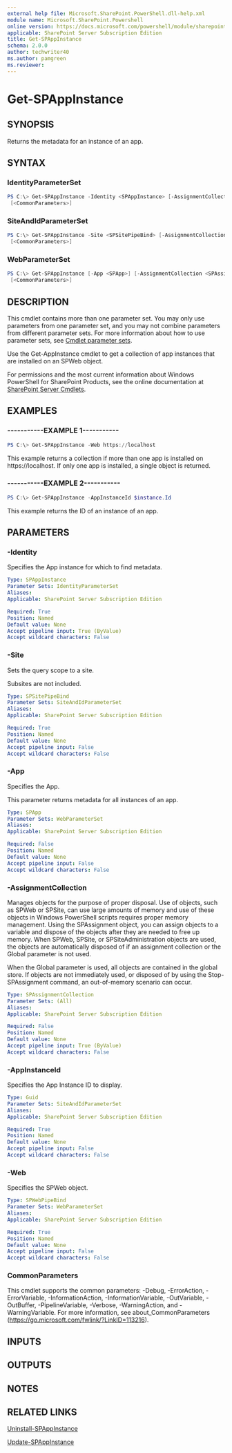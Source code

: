 ```yaml
---
external help file: Microsoft.SharePoint.PowerShell.dll-help.xml
module name: Microsoft.SharePoint.Powershell
online version: https://docs.microsoft.com/powershell/module/sharepoint-server/get-spappinstance
applicable: SharePoint Server Subscription Edition
title: Get-SPAppInstance
schema: 2.0.0
author: techwriter40
ms.author: pamgreen
ms.reviewer:
---
```


# Get-SPAppInstance

## SYNOPSIS

Returns the metadata for an instance of an app.

## SYNTAX

### IdentityParameterSet
```powershell
PS C:\> Get-SPAppInstance -Identity <SPAppInstance> [-AssignmentCollection <SPAssignmentCollection>]
 [<CommonParameters>]
```

### SiteAndIdParameterSet
```powershell
PS C:\> Get-SPAppInstance -Site <SPSitePipeBind> [-AssignmentCollection <SPAssignmentCollection>] -AppInstanceId <Guid>
 [<CommonParameters>]
```

### WebParameterSet
```powershell
PS C:\> Get-SPAppInstance [-App <SPApp>] [-AssignmentCollection <SPAssignmentCollection>] -Web <SPWebPipeBind>
 [<CommonParameters>]
```

## DESCRIPTION
This cmdlet contains more than one parameter set.
You may only use parameters from one parameter set, and you may not combine parameters from different parameter sets.
For more information about how to use parameter sets, see [Cmdlet parameter sets](https://docs.microsoft.com/powershell/scripting/developer/cmdlet/cmdlet-parameter-sets).

Use the Get-AppInstance cmdlet to get a collection of app instances that are installed on an SPWeb object.

For permissions and the most current information about Windows PowerShell for SharePoint Products, see the online documentation at [SharePoint Server Cmdlets](https://docs.microsoft.com/powershell/sharepoint/sharepoint-server/sharepoint-server-cmdlets).

## EXAMPLES

### -----------EXAMPLE 1----------- 
```powershell
PS C:\> Get-SPAppInstance -Web https://localhost
```

This example returns a collection if more than one app is installed on https://localhost.
If only one app is installed, a single object is returned.

### -----------EXAMPLE 2----------- 
```powershell
PS C:\> Get-SPAppInstance -AppInstanceId $instance.Id
```

This example returns the ID of an instance of an app.

## PARAMETERS

### -Identity
Specifies the App instance for which to find metadata.

```yaml
Type: SPAppInstance
Parameter Sets: IdentityParameterSet
Aliases: 
Applicable: SharePoint Server Subscription Edition

Required: True
Position: Named
Default value: None
Accept pipeline input: True (ByValue)
Accept wildcard characters: False
```

### -Site
Sets the query scope to a site.

Subsites are not included.

```yaml
Type: SPSitePipeBind
Parameter Sets: SiteAndIdParameterSet
Aliases: 
Applicable: SharePoint Server Subscription Edition

Required: True
Position: Named
Default value: None
Accept pipeline input: False
Accept wildcard characters: False
```

### -App
Specifies the App.

This parameter returns metadata for all instances of an app.

```yaml
Type: SPApp
Parameter Sets: WebParameterSet
Aliases: 
Applicable: SharePoint Server Subscription Edition

Required: False
Position: Named
Default value: None
Accept pipeline input: False
Accept wildcard characters: False
```

### -AssignmentCollection
Manages objects for the purpose of proper disposal.
Use of objects, such as SPWeb or SPSite, can use large amounts of memory and use of these objects in Windows PowerShell scripts requires proper memory management.
Using the SPAssignment object, you can assign objects to a variable and dispose of the objects after they are needed to free up memory.
When SPWeb, SPSite, or SPSiteAdministration objects are used, the objects are automatically disposed of if an assignment collection or the Global parameter is not used.

When the Global parameter is used, all objects are contained in the global store.
If objects are not immediately used, or disposed of by using the Stop-SPAssignment command, an out-of-memory scenario can occur.

```yaml
Type: SPAssignmentCollection
Parameter Sets: (All)
Aliases: 
Applicable: SharePoint Server Subscription Edition

Required: False
Position: Named
Default value: None
Accept pipeline input: True (ByValue)
Accept wildcard characters: False
```

### -AppInstanceId
Specifies the App Instance ID to display.

```yaml
Type: Guid
Parameter Sets: SiteAndIdParameterSet
Aliases: 
Applicable: SharePoint Server Subscription Edition

Required: True
Position: Named
Default value: None
Accept pipeline input: False
Accept wildcard characters: False
```

### -Web
Specifies the SPWeb object.

```yaml
Type: SPWebPipeBind
Parameter Sets: WebParameterSet
Aliases: 
Applicable: SharePoint Server Subscription Edition

Required: True
Position: Named
Default value: None
Accept pipeline input: False
Accept wildcard characters: False
```

### CommonParameters
This cmdlet supports the common parameters: -Debug, -ErrorAction, -ErrorVariable, -InformationAction, -InformationVariable, -OutVariable, -OutBuffer, -PipelineVariable, -Verbose, -WarningAction, and -WarningVariable. For more information, see about_CommonParameters (https://go.microsoft.com/fwlink/?LinkID=113216).

## INPUTS

## OUTPUTS

## NOTES

## RELATED LINKS

[Uninstall-SPAppInstance](Uninstall-SPAppInstance.md)

[Update-SPAppInstance](Update-SPAppInstance.md)

